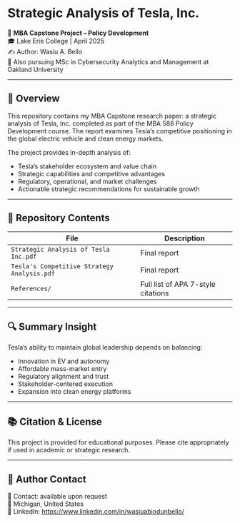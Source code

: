 # Strategic Analysis of Tesla, Inc.

📘 **MBA Capstone Project – Policy Development**  
🎓 Lake Erie College | April 2025  
✍️ Author: Wasiu A. Bello  
🧠 Also pursuing MSc in Cybersecurity Analytics and Management at Oakland University  

---

## 📄 Overview

This repository contains my MBA Capstone research paper: a strategic analysis of Tesla, Inc. completed as part of the MBA 588 Policy Development course. The report examines Tesla’s competitive positioning in the global electric vehicle and clean energy markets.

The project provides in-depth analysis of:
- Tesla’s stakeholder ecosystem and value chain
- Strategic capabilities and competitive advantages
- Regulatory, operational, and market challenges
- Actionable strategic recommendations for sustainable growth

---

## 📂 Repository Contents

| File | Description |
|------|-------------|
| `Strategic Analysis of Tesla Inc.pdf` | Final report |
| `Tesla's Competitive Strategy Analysis.pdf` | Final report |
| `References/` | Full list of APA 7-style citations |

---

## 🔍 Summary Insight

Tesla’s ability to maintain global leadership depends on balancing:
- Innovation in EV and autonomy
- Affordable mass-market entry
- Regulatory alignment and trust
- Stakeholder-centered execution
- Expansion into clean energy platforms

---

## 📚 Citation & License

This project is provided for educational purposes. Please cite appropriately if used in academic or strategic research.

---

## 🔗 Author Contact

📨 Contact: available upon request  
📍 Michigan, United States  
🔗 LinkedIn: https://www.linkedin.com/in/wasiuabiodunbello/
